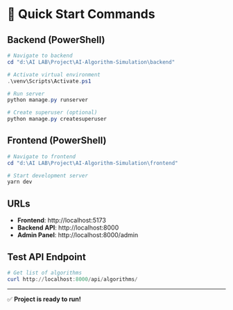 # 🚀 Quick Start Commands

## Backend (PowerShell)

```powershell
# Navigate to backend
cd "d:\AI LAB\Project\AI-Algorithm-Simulation\backend"

# Activate virtual environment
.\venv\Scripts\Activate.ps1

# Run server
python manage.py runserver

# Create superuser (optional)
python manage.py createsuperuser
```

## Frontend (PowerShell)

```powershell
# Navigate to frontend
cd "d:\AI LAB\Project\AI-Algorithm-Simulation\frontend"

# Start development server
yarn dev
```

## URLs

- **Frontend**: http://localhost:5173
- **Backend API**: http://localhost:8000
- **Admin Panel**: http://localhost:8000/admin

## Test API Endpoint

```powershell
# Get list of algorithms
curl http://localhost:8000/api/algorithms/
```

---

✅ **Project is ready to run!**
